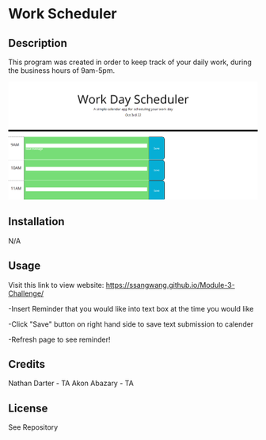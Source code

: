 # Work Scheduler 

## Description
This program was created in order to keep track of your daily work, during the business hours of 9am-5pm.

![Getting Started](Scheduler1.PNG)

## Installation
N/A

## Usage

Visit this link to view website: https://ssangwang.github.io/Module-3-Challenge/

-Insert Reminder that you would like into text box at the time you would like

-Click "Save" button on right hand side to save text submission to calender

-Refresh page to see reminder! 

## Credits 
Nathan Darter - TA 
Akon Abazary - TA 

## License
See Repository 